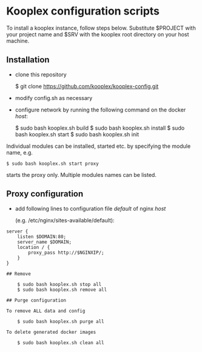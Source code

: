 # Kooplex configuration scripts

To install a kooplex instance, follow steps below. Substitute $PROJECT with your project name and
$SRV with the kooplex root directory on your host machine.

## Installation

* clone this repository

    $ git clone https://github.com/kooplex/kooplex-config.git

* modify config.sh as necessary
* configure network by running the following command on the docker _host_:

    $ sudo bash kooplex.sh build
    $ sudo bash kooplex.sh install
    $ sudo bash kooplex.sh start
    $ sudo bash kooplex.sh init
    
Individual modules can be installed, started etc. by specifying the module name, e.g.

    $ sudo bash kooplex.sh start proxy
    
starts the proxy only. Multiple modules names can be listed.

## Proxy configuration

* add following lines to configuration file _default_ of nginx _host_ 
 
  (e.g. /etc/nginx/sites-available/default):

```
server {
    listen $DOMAIN:80;
    server_name $DOMAIN;
    location / {
        proxy_pass http://$NGINXIP/;
    }
}

## Remove

    $ sudo bash kooplex.sh stop all
    $ sudo bash kooplex.sh remove all
    
## Purge configuration

To remove ALL data and config

    $ sudo bash kooplex.sh purge all
    
To delete generated docker images

    $ sudo bash kooplex.sh clean all